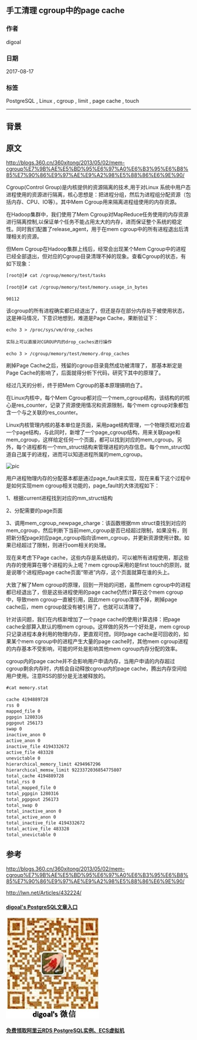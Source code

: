 ## 手工清理 cgroup中的page cache  
                       
### 作者      
digoal      
      
### 日期       
2017-08-17     
        
### 标签      
PostgreSQL , Linux , cgroup , limit , page cache , touch         
                  
----                  
                   
## 背景    
  
## 原文  
http://blogs.360.cn/360xitong/2013/05/02/mem-cgroup%E7%9B%AE%E5%BD%95%E6%97%A0%E6%B3%95%E6%B8%85%E7%90%86%E9%97%AE%E9%A2%98%E5%88%86%E6%9E%90/  
  
Cgroup(Control Group)是内核提供的资源隔离的技术,用于对Linux 系统中用户态进程使用的资源进行隔离，核心思想是：把进程分组，然后为进程组分配资源（包括内存、CPU、IO等）。其中Mem Cgroup用来隔离进程组使用的内存资源。  
  
在Hadoop集群中，我们使用了Mem Cgroup对MapReduce任务使用的内存资源进行隔离控制,以保证单个任务不能占用太大的内存，进而保证整个系统的稳定性。同时我们配置了release_agent，用于在mem cgroup中的所有进程退出后清理相关的资源。  
  
但Mem Cgroup在Hadoop集群上线后，经常会出现某个Mem Cgroup中的进程已经全部退出，但对应的Cgroup目录清理不掉的现象。查看Cgroup的状态，有如下现象：  
  
```  
[root@]# cat /cgroup/memory/test/tasks  
  
[root@]# cat /cgroup/memory/test/memory.usage_in_bytes  
  
90112  
```  
  
该cgroup的所有进程确实都已经退出了，但还是存在部分内存处于被使用状态，这是神马情况，下意识地想到，难道是Page Cache，果断验证下：  
  
```  
echo 3 > /proc/sys/vm/drop_caches  
  
实际上可以直接对CGROUP内的drop_caches进行操作  
  
echo 3 > /cgroup/memory/test/memory.drop_caches  
```  
  
刷掉Page Cache之后，残留的cgroup目录竟然成功被清理了， 那基本断定是Page Cache的影响了，后面就得分析下代码，研究下其中的原理了。  
  
经过几天的分析，终于把Mem Cgroup的基本原理搞明白了。  
  
在Linux内核中，每个Mem Cgroup都对应一个mem_cgroup结构，该结构的的核心是res_counter，记录了资源使用情况和资源限制，每个mem cgroup对象都包含一个与之关联的res_counter。  
  
Linux内核管理内核的基本单位是页面，采用page结构管理，一个物理页框对应着一个page结构，与此同时，新增了一个page_cgroup结构，用来关联page和mem_cgroup，这样给定任何一个页面，都可以找到对应的mem_cgroup。另外，每个进程都有一个mm_struct结构来管理进程的内存信息。每个mm_struct知道自己属于的进程，进而可以知道进程所属的mem_cgroup。  
  
![pic](20170817_02_pic_001.png)  
  
用户进程物理内存的分配基本都是通过page_fault来实现，现在来看下这个过程中是如何实现mem cgroup相关功能的，page_fault的大体流程如下：  
  
1、根据current进程找到对应的mm_struct结构  
  
2、分配需要的page页面  
  
3、调用mem_cgroup_newpage_charge：该函数根据mm struct查找到对应的mem_cgroup，然后判断下当前mem_cgroup是否已经超过限制，如果没有，则把新分配page对应page_cgroup指向该mem_cgroup，并更新资源使用计数。如果已经超过了限制，则进行oom相关的处理。  
  
现在来考虑下Page cache，这些内存是系统级的，可以被所有进程使用，那这些内存的使用算在哪个进程的头上呢？mem cgroup采用的是first touch的原则，就是说哪个进程把page cache页面“带进”内存，这个页面就算在谁的头上。  
  
大致了解了Mem cgroup的原理，回到一开始的问题，虽然mem cgroup中的进程都已经退出了，但是这些进程使用的page cache仍然计算在这个mem cgroup中，导致mem cgroup一直被引用，因此mem cgroup清理不掉，刷掉page cache后，mem cgroup就没有被引用了，也就可以清理了。  
  
针对该问题，我们在内核新增加了一个page cache的使用计算选择：把page cache全部算入默认的根mem cgroup。这样做的另外一个好处是，mem cgroup只记录进程本身利用的物理内存，更直观可控。同时page cache是可回收的，如果某个mem cgroup中的进程产生大量的page cache时，其他mem cgroup进程的内存基本不受影响，可能的坏处是影响其他mem cgroup内存分配的效率。  
  
cgroup内的page cache并不会影响用户申请内存，当用户申请的内存超过cgroup剩余内存时，内核会自动释放cgroup内的page cache，腾出内存空间给用户使用。注意RSS的部分是无法被释放的。  
  
```  
#cat memory.stat   
  
cache 4194889728  
rss 0  
mapped_file 0  
pgpgin 1280316  
pgpgout 256173  
swap 0  
inactive_anon 0  
active_anon 0  
inactive_file 4194332672  
active_file 483328  
unevictable 0  
hierarchical_memory_limit 4294967296  
hierarchical_memsw_limit 9223372036854775807  
total_cache 4194889728  
total_rss 0  
total_mapped_file 0  
total_pgpgin 1280316  
total_pgpgout 256173  
total_swap 0  
total_inactive_anon 0  
total_active_anon 0  
total_inactive_file 4194332672  
total_active_file 483328  
total_unevictable 0  
```  
  
## 参考    
http://blogs.360.cn/360xitong/2013/05/02/mem-cgroup%E7%9B%AE%E5%BD%95%E6%97%A0%E6%B3%95%E6%B8%85%E7%90%86%E9%97%AE%E9%A2%98%E5%88%86%E6%9E%90/  
  
http://lwn.net/Articles/432224/  
  
  
  
  
  
  
  
  
  
  
  
  
  
  
  
#### [digoal's PostgreSQL文章入口](https://github.com/digoal/blog/blob/master/README.md "22709685feb7cab07d30f30387f0a9ae")
  
  
![digoal's weixin](../pic/digoal_weixin.jpg "f7ad92eeba24523fd47a6e1a0e691b59")
  
  
  
  
  
  
  
  
#### [免费领取阿里云RDS PostgreSQL实例、ECS虚拟机](https://www.aliyun.com/database/postgresqlactivity "57258f76c37864c6e6d23383d05714ea")
  
